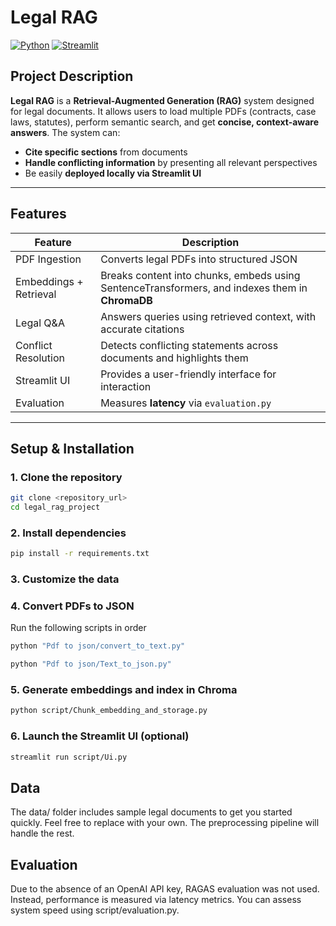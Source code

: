 #  Legal RAG

[![Python](https://img.shields.io/badge/python-3.10%2B-blue)](https://www.python.org/)
[![Streamlit](https://img.shields.io/badge/Streamlit-Available-orange)](https://streamlit.io/)

##  Project Description
**Legal RAG** is a **Retrieval-Augmented Generation (RAG)** system designed for legal documents. It allows users to load multiple PDFs (contracts, case laws, statutes), perform semantic search, and get **concise, context-aware answers**. The system can:

- **Cite specific sections** from documents  
- **Handle conflicting information** by presenting all relevant perspectives  
- Be easily **deployed locally via Streamlit UI**

---

##  Features

| Feature | Description |
|----------|-------------|
| PDF Ingestion | Converts legal PDFs into structured JSON |
| Embeddings + Retrieval | Breaks content into chunks, embeds using SentenceTransformers, and indexes them in **ChromaDB** |
| Legal Q&A | Answers queries using retrieved context, with accurate citations |
| Conflict Resolution | Detects conflicting statements across documents and highlights them |
| Streamlit UI | Provides a user-friendly interface for interaction |
| Evaluation | Measures **latency** via `evaluation.py` |

---

##  Setup & Installation

### 1. Clone the repository
```bash
git clone <repository_url>
cd legal_rag_project
```
### 2. Install dependencies
```bash
pip install -r requirements.txt
```
### 3. Customize the data
### 4. Convert PDFs to JSON
Run the following scripts in order
```bash
python "Pdf to json/convert_to_text.py"
```
```bash
python "Pdf to json/Text_to_json.py"
```
### 5. Generate embeddings and index in Chroma
```bash
python script/Chunk_embedding_and_storage.py
```
### 6. Launch the Streamlit UI (optional)
```bash
streamlit run script/Ui.py
```

## Data
The data/ folder includes sample legal documents to get you started quickly. Feel free to replace with your own. The preprocessing pipeline will handle the rest.

## Evaluation
Due to the absence of an OpenAI API key, RAGAS evaluation was not used. Instead, performance is measured via latency metrics. You can assess system speed using script/evaluation.py.
